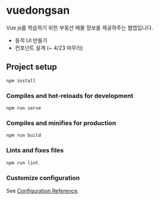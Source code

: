 # vuedongsan
Vue js를 학습하기 위한 부동산 매물 정보를 제공하주는 웹앱입니다.
- 동적 UI 만들기
- 컨포넌트 설계
(~ 4/23 마무리)


## Project setup
```
npm install
```

### Compiles and hot-reloads for development
```
npm run serve
```

### Compiles and minifies for production
```
npm run build
```

### Lints and fixes files
```
npm run lint
```

### Customize configuration
See [Configuration Reference](https://cli.vuejs.org/config/).

